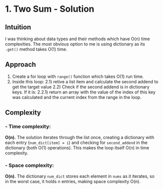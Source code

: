 # 1. Two Sum - Solution


## Intuition
<!-- Describe your first thoughts on how to solve this problem. -->
I was thinking about data types and their methods which have O(n) time complexities. The most obvious option to me is using dictionary as its `.get()` method takes O(1) time.

## Approach
<!-- Describe your approach to solving the problem. -->
1) Create a for loop with `range()` function which takes O(1) run time.
2) Inside this loop:
    2.1) retive a list item and calculate the second addend to get the target value
    2.2) Check if the second addend is in dictionary keys. If it is:
        2.2.1) return an array with the value of the index of this key was calculated and the current index from the range in the loop.

## Complexity
### - Time complexity:
<!-- Add your time complexity here, e.g. $$O(n)$$ -->
__O(n).__
The solution iterates through the list once, creating a dictionary with each entry (`num_dict[item] = i`) and checking for `second_addend` in the dictionary (both O(1) operations). This makes the loop itself O(n) in time complexity.

### - Space complexity:
<!-- Add your space complexity here, e.g. $$O(n)$$ -->
__O(n).__
The dictionary `num_dict` stores each element in `nums` as it iterates, so in the worst case, it holds n entries, making space complexity O(n).

